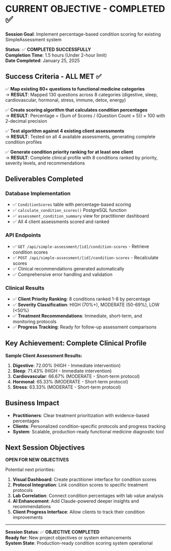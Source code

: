 # CURRENT OBJECTIVE - COMPLETED ✅

**Session Goal**: Implement percentage-based condition scoring for existing SimpleAssessment system

**Status**: ✅ **COMPLETED SUCCESSFULLY**  
**Completion Time**: 1.5 hours (Under 2-hour limit)  
**Date Completed**: January 25, 2025

## **Success Criteria - ALL MET** ✅

✅ **Map existing 80+ questions to functional medicine categories**  
→ **RESULT**: Mapped 130 questions across 8 categories (digestive, sleep, cardiovascular, hormonal, stress, immune, detox, energy)

✅ **Create scoring algorithm that calculates condition percentages**  
→ **RESULT**: Percentage = (Sum of Scores / (Question Count × 5)) × 100 with 2-decimal precision

✅ **Test algorithm against 4 existing client assessments**  
→ **RESULT**: Tested on all 4 available assessments, generating complete condition profiles

✅ **Generate condition priority ranking for at least one client**  
→ **RESULT**: Complete clinical profile with 8 conditions ranked by priority, severity levels, and recommendations

## **Deliverables Completed**

### **Database Implementation**
- ✅ `ConditionScores` table with percentage-based scoring
- ✅ `calculate_condition_scores()` PostgreSQL function
- ✅ `assessment_condition_summary` view for practitioner dashboard
- ✅ All 4 client assessments scored and ranked

### **API Endpoints**  
- ✅ `GET /api/simple-assessment/[id]/condition-scores` - Retrieve condition scores
- ✅ `POST /api/simple-assessment/[id]/condition-scores` - Recalculate scores
- ✅ Clinical recommendations generated automatically
- ✅ Comprehensive error handling and validation

### **Clinical Results**
- ✅ **Client Priority Ranking**: 8 conditions ranked 1-8 by percentage
- ✅ **Severity Classification**: HIGH (70%+), MODERATE (50-69%), LOW (<50%)
- ✅ **Treatment Recommendations**: Immediate, short-term, and monitoring protocols
- ✅ **Progress Tracking**: Ready for follow-up assessment comparisons

## **Key Achievement: Complete Clinical Profile**

**Sample Client Assessment Results:**
1. **Digestive**: 72.00% (HIGH - Immediate intervention)
2. **Sleep**: 71.43% (HIGH - Immediate intervention)  
3. **Cardiovascular**: 66.67% (MODERATE - Short-term protocol)
4. **Hormonal**: 65.33% (MODERATE - Short-term protocol)
5. **Stress**: 63.33% (MODERATE - Short-term protocol)

## **Business Impact**
- **Practitioners**: Clear treatment prioritization with evidence-based percentages
- **Clients**: Personalized condition-specific protocols and progress tracking
- **System**: Scalable, production-ready functional medicine diagnostic tool

## **Next Session Objectives**

**OPEN FOR NEW OBJECTIVES**

Potential next priorities:
1. **Visual Dashboard**: Create practitioner interface for condition scores
2. **Protocol Integration**: Link condition scores to specific treatment protocols  
3. **Lab Correlation**: Connect condition percentages with lab value analysis
4. **AI Enhancement**: Add Claude-powered deeper insights and recommendations
5. **Client Progress Interface**: Allow clients to track their condition improvements

---

**Session Status**: ✅ **OBJECTIVE COMPLETED**  
**Ready for**: New project objectives or system enhancements  
**System State**: Production-ready condition scoring system operational
